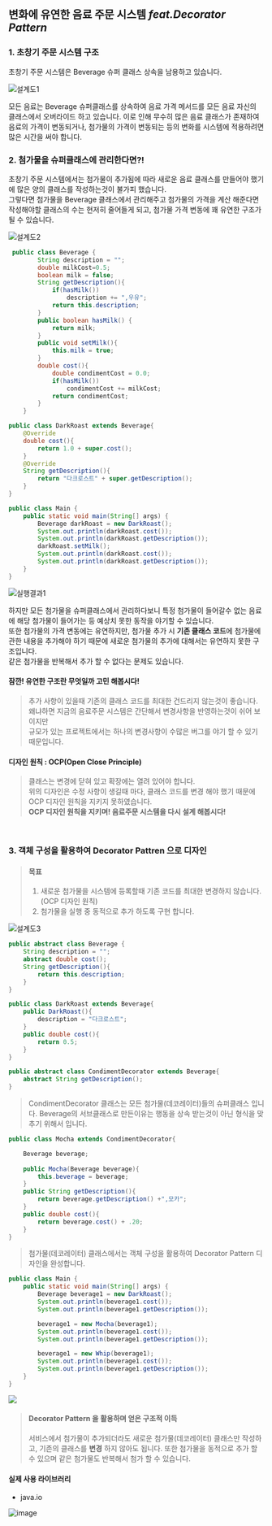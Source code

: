 ## 변화에 유연한 음료 주문 시스템 *feat.Decorator Pattern*

### 1. 초창기 주문 시스템 구조<br>
초창기 주문 시스템은 Beverage 슈퍼 클래스 상속을 남용하고 있습니다.<br>

![설계도1](./diagram1.png)


모든 음료는 Beverage 슈퍼클래스를 상속하여 음료 가격 메서드를 모든 음료 자신의 클래스에서 오버라이드 하고 있습니다.
이로 인해 무수히 많은 음료 클래스가 존재하여 음료의 가격이 변동되거나, 첨가물의 가격이 변동되는 등의 변화를 시스템에 적용하려면 많은 시간을 써야 합니다.<br>


### 2. 첨가물을 슈퍼클래스에 관리한다면?!
초창기 주문 시스템에서는 첨가물이 추가됨에 따라 새로운 음료 클래스를 만들어야 했기에 많은 양의 클래스를 작성하는것이 불가피 했습니다.<br>
그렇다면 첨가물을 Beverage 클래스에서 관리해주고 첨가물의 가격을 계산 해준다면 작성해야할 클래스의 수는 현저히 줄어들게 되고, 첨가물 가격 변동에 꽤 유연한 구조가 될 수  있습니다.<br>

![설계도2](./diagram2.png)

```java
 public class Beverage {
        String description = "";
        double milkCost=0.5;
        boolean milk = false;
        String getDescription(){
            if(hasMilk())
                description += ",우유";
            return this.description;
        }
        public boolean hasMilk() {
            return milk;
        }
        public void setMilk(){
            this.milk = true;
        }
        double cost(){
            double condimentCost = 0.0;
            if(hasMilk())
                condimentCost += milkCost;
            return condimentCost;
        }
    }
```

```java
public class DarkRoast extends Beverage{
    @Override
    double cost(){
        return 1.0 + super.cost();
    }
    @Override
    String getDescription(){
        return "다크로스트" + super.getDescription();
    }
}
```
```java
public class Main {
    public static void main(String[] args) {
        Beverage darkRoast = new DarkRoast();
        System.out.println(darkRoast.cost());
        System.out.println(darkRoast.getDescription());
        darkRoast.setMilk();
        System.out.println(darkRoast.cost());
        System.out.println(darkRoast.getDescription());
    }
}
```
![실행결과1](./실행결과1.png)


하지만 모든 첨가물을 슈퍼클래스에서 관리하다보니 특정 첨가물이 들어갈수 없는 음료에 해당 첨가물이 들어가는 등 예상치 못한 동작을 야기할 수 있습니다.<br>
또한 첨가물의 가격 변동에는 유연하지만, 첨가물 추가 시 **기존 클래스 코드**에 첨가물에 관한 내용을 추가해야 하기 때문에 새로운 첨가물의 추가에 대해서는 유연하지 못한 구조입니다.<br>
같은 첨가물을 반복해서 추가 할 수 없다는 문제도 있습니다.


#### 잠깐! 유연한 구조란 무엇일까 고민 해봅시다!
>추가 사항이 있을때 기존의 클래스 코드를 최대한 건드리지 않는것이 좋습니다.<br>
왜냐하면 지금의 음료주문 시스템은 간단해서 변경사항을 반영하는것이 쉬어 보이지만<br>
규모가 있는 프로젝트에서는 하나의 변경사항이 수많은 버그를 야기 할 수 있기 때문입니다.<br>

#### 디자인 원칙 : OCP(Open Close Principle)
>클래스는 변경에 닫혀 있고 확장에는 열려 있어야 합니다.<br>
위의 디자인은 수정 사항이 생길때 마다, 클래스 코드를 변경 해야 했기 때문에 OCP 디자인 원칙을 지키지 못하였습니다.<br>
**OCP 디자인 원칙을 지키며! 음료주문 시스템을 다시 설계 해봅시다!**
<br>


### 3. 객체 구성을 활용하여 Decorator Pattren 으로 디자인
> #### 목표
> 1. 새로운 첨가물을 시스템에 등록할때 기존 코드를 최대한 변경하지 않습니다.(OCP 디자인 원칙)
> 2. 첨가물을 실행 중 동적으로 추가 하도록 구현 합니다.

![설계도3](./diagram3.png)


```java
public abstract class Beverage {
    String description = "";
    abstract double cost();
    String getDescription(){
        return this.description;
    }
}
```

```java
public class DarkRoast extends Beverage{
    public DarkRoast(){
        description = "다크로스트";
    }
    public double cost(){
        return 0.5;
    }
}
```

```java
public abstract class CondimentDecorator extends Beverage{
    abstract String getDescription();
}
```
> CondimentDecorator 클래스는 모든 첨가물(데코레이터)들의 슈퍼클래스 입니다.
> Beverage의 서브클래스로 만든이유는 행동을 상속 받는것이 아닌 형식을 맞추기 위해서 입니다.

```java
public class Mocha extends CondimentDecorator{

	Beverage beverage;
    
    public Mocha(Beverage beverage){
        this.beverage = beverage;
    }
    public String getDescription(){
        return beverage.getDescription() +",모카";
    }
    public double cost(){
        return beverage.cost() + .20;
    }
}
```
> 첨가물(데코레이터) 클래스에서는 객체 구성을 활용하여 Decorator Pattern 디자인을 완성합니다.

```java
public class Main {
    public static void main(String[] args) {
        Beverage beverage1 = new DarkRoast();
        System.out.println(beverage1.cost());
        System.out.println(beverage1.getDescription());

        beverage1 = new Mocha(beverage1);
        System.out.println(beverage1.cost());
        System.out.println(beverage1.getDescription());

        beverage1 = new Whip(beverage1);
        System.out.println(beverage1.cost());
        System.out.println(beverage1.getDescription());
    }
}
```
![](https://velog.velcdn.com/images/beenthlete/post/8da584ff-fc4a-45ed-a48b-d0be0a245ae2/image.png)


> #### Decorator Pattern 을 활용하며 얻은 구조적 이득
> 서비스에서 첨가물이 추가되더라도 새로운 첨가물(데코레이터) 클래스만 작성하고, 기존의 클래스를 **변경** 하지 않아도 됩니다.
> 또한 첨가물을 동적으로 추가 할 수 있으며 같은 첨가물도 반복해서 첨가 할 수 있습니다.


#### 실제 사용 라이브러리

- java.io


![image](https://github.com/eEunyoung/CS_Study/assets/140944695/f38b7a54-a2a3-4dd2-b9cf-5957ff28ea5f)

  

